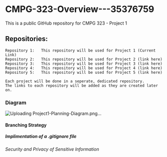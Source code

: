 # CMPG-323-Overview---35376759
This is a public GitHub repository for CMPG 323 - Project 1


## Repositories:
    Repository 1:   This repository will be used for Project 1 (Current Link)
    Repository 2:   This repository will be used for Project 2 (link here)
    Repository 3:   This repository will be used for Project 3 (link here)
    Repository 4:   This repository will be used for Project 4 (link here)
    Repository 5:   This repository will be used for Project 5 (link here)

    Each project will be done in a seperate, dedicated repository.
    The links to each repository will be added as they are created later on.
   
### Diagram
![Uploading Project1-Planning-Diagram.png…]()


#### Branching Strategy


##### Implimentation of a .gitignore file



###### Security and Privacy of Sensitive Information
